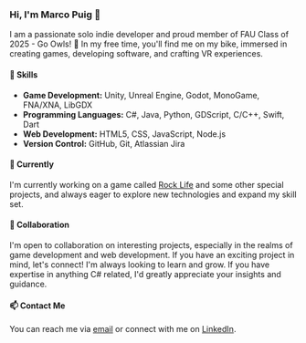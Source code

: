 ### Hi, I'm Marco Puig 👋

I am a passionate solo indie developer and proud member of FAU Class of 2025 - Go Owls! 🦉 In my free time, you'll find me on my bike, immersed in creating games, developing software, and crafting VR experiences.

#### 🔧 Skills

- **Game Development:** Unity, Unreal Engine, Godot, MonoGame, FNA/XNA, LibGDX
- **Programming Languages:** C#, Java, Python, GDScript, C/C++, Swift, Dart
- **Web Development:** HTML5, CSS, JavaScript, Node.js
- **Version Control:** GitHub, Git, Atlassian Jira

#### 🌱 Currently

I'm currently working on a game called [Rock Life](https://store.steampowered.com/app/2056560/Rock_Life_The_Rock_Simulator) and some other special projects, and always eager to explore new technologies and expand my skill set.

#### 👯 Collaboration

I'm open to collaboration on interesting projects, especially in the realms of game development and web development. If you have an exciting project in mind, let's connect! I'm always looking to learn and grow. If you have expertise in anything C# related, I'd greatly appreciate your insights and guidance.

#### 📫 Contact Me

You can reach me via [email](dmarco1802@gmail.com) or connect with me on [LinkedIn](https://www.linkedin.com/in/marco-puig).
